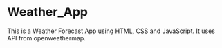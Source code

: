 # Weather_App
This is a Weather Forecast App using HTML, CSS and JavaScript. It uses API from openweathermap.
